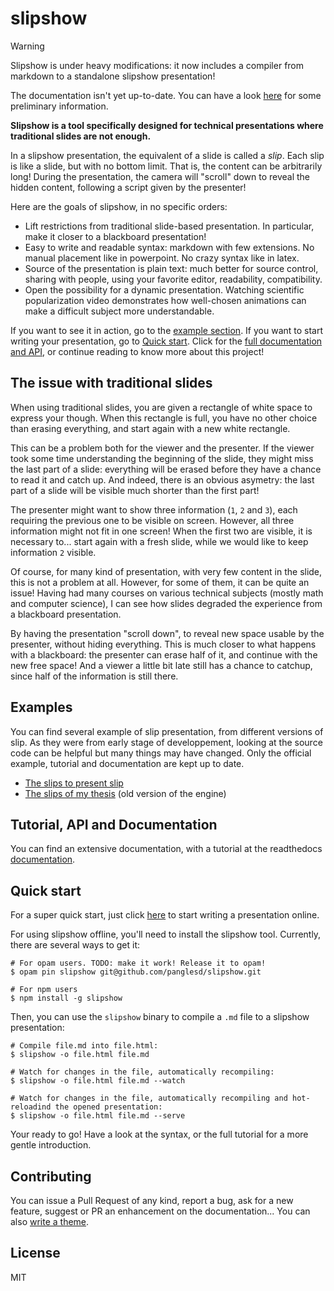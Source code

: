 # slipshow

> [!WARNING]
>
> Slipshow is under heavy modifications: it now includes a compiler from markdown to a standalone slipshow presentation!
>
> The documentation isn't yet up-to-date. You can have a look [here](http://choum.net:8085) for some preliminary information.

**Slipshow is a tool specifically designed for technical presentations where traditional slides are not enough.**

In a slipshow presentation, the equivalent of a slide is called a _slip_. Each slip is like a slide, but with no bottom limit. That is, the content can be arbitrarily long! During the presentation, the camera will "scroll" down to reveal the hidden content, following a script given by the presenter!

Here are the goals of slipshow, in no specific orders:

- Lift restrictions from traditional slide-based presentation. In particular, make it closer to a blackboard presentation!
- Easy to write and readable syntax: markdown with few extensions. No manual placement like in powerpoint. No crazy syntax like in latex.
- Source of the presentation is plain text: much better for source control, sharing with people, using your favorite editor, readability, compatibility.
- Open the possibility for a dynamic presentation. Watching scientific popularization video demonstrates how well-chosen animations can make a difficult subject more understandable.

If you want to see it in action, go to the [example section](#examples). If you want to start writing your presentation, go to [Quick start](#quick-start). Click for the [full documentation and API](#tutorial-api-documentation), or continue reading to know more about this project!

## The issue with traditional slides

When using traditional slides, you are given a rectangle of white space to express your though. When this rectangle is full, you have no other choice than erasing everything, and start again with a new white rectangle.

This can be a problem both for the viewer and the presenter. If the viewer took some time understanding the beginning of the slide, they might miss the last part of a slide: everything will be erased before they have a chance to read it and catch up. And indeed, there is an obvious asymetry: the last part of a slide will be visible much shorter than the first part!

The presenter might want to show three information (`1`, `2` and `3`), each requiring the previous one to be visible on screen. However, all three information might not fit in one screen! When the first two are visible, it is necessary to... start again with a fresh slide, while we would like to keep information `2` visible.

Of course, for many kind of presentation, with very few content in the slide, this is not a problem at all. However, for some of them, it can be quite an issue! Having had many courses on various technical subjects (mostly math and computer science), I can see how slides degraded the experience from a blackboard presentation.

By having the presentation "scroll down", to reveal new space usable by the presenter, without hiding everything. This is much closer to what happens with a blackboard: the presenter can erase half of it, and continue with the new free space! And a viewer a little bit late still has a chance to catchup, since half of the information is still there.

## Examples

You can find several example of slip presentation, from different versions of slip. As they were from early stage of developpement, looking at the source code can be helpful but many things may have changed. Only the official example, tutorial and documentation are kept up to date.

- [The slips to present slip](https://panglesd.github.io/slipshow/example/slipIntroduction.html)
- [The slips of my thesis](http://choum.net/panglesd/slides/slides-js/slides.html) (old version of the engine)

##  Tutorial, API and Documentation

You can find an extensive documentation, with a tutorial at the readthedocs [documentation](https://slipshow.readthedocs.io).

## Quick start

For a super quick start, just click [here](http://choum.net:8085) to start writing a presentation online.

For using slipshow offline, you'll need to install the slipshow tool. Currently, there are several ways to get it:

```shell
# For opam users. TODO: make it work! Release it to opam!
$ opam pin slipshow git@github.com/panglesd/slipshow.git

# For npm users
$ npm install -g slipshow
```

Then, you can use the `slipshow` binary to compile a `.md` file to a slipshow presentation:

```shell
# Compile file.md into file.html:
$ slipshow -o file.html file.md

# Watch for changes in the file, automatically recompiling:
$ slipshow -o file.html file.md --watch

# Watch for changes in the file, automatically recompiling and hot-reloadind the opened presentation:
$ slipshow -o file.html file.md --serve
```

Your ready to go! Have a look at the syntax, or the full tutorial for a more gentle introduction.

## Contributing

You can issue a Pull Request of any kind, report a bug, ask for a new feature, suggest or PR an enhancement on the documentation... You can also [write a theme](https://slipshow.readthedocs.io/en/latest/themes.html#writing-a-theme).

## License

MIT

